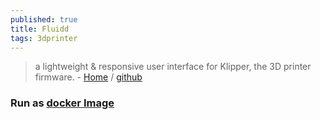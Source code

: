 ```yaml
---
published: true
title: Fluidd
tags: 3dprinter
---
```

> a lightweight & responsive user interface for Klipper, the 3D printer firmware. - [Home](https://docs.fluidd.xyz/) / [github](https://github.com/fluidd-core/fluidd)

### Run as [docker Image](https://github.com/fluidd-core/fluidd)